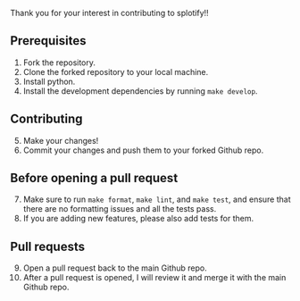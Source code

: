 Thank you for your interest in contributing to splotify!!

## Prerequisites

1. Fork the repository.
2. Clone the forked repository to your local machine.
3. Install python.
4. Install the development dependencies by running `make develop`.

## Contributing

5. Make your changes!
6. Commit your changes and push them to your forked Github repo.

## Before opening a pull request

7. Make sure to run `make format`, `make lint`, and `make test`, and ensure that there are no formatting issues and all the tests pass.
8. If you are adding new features, please also add tests for them.

## Pull requests

9. Open a pull request back to the main Github repo.
10. After a pull request is opened, I will review it and merge it with the main Github repo.
